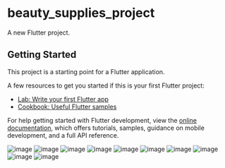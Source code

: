 # beauty_supplies_project

A new Flutter project.

## Getting Started

This project is a starting point for a Flutter application.

A few resources to get you started if this is your first Flutter project:

- [Lab: Write your first Flutter app](https://docs.flutter.dev/get-started/codelab)
- [Cookbook: Useful Flutter samples](https://docs.flutter.dev/cookbook)

For help getting started with Flutter development, view the
[online documentation](https://docs.flutter.dev/), which offers tutorials,
samples, guidance on mobile development, and a full API reference.

![image](https://github.com/Ashmaawy/E-Commerce/assets/100779215/6e3727b1-1081-472b-a8e0-a7a81464a077)
![image](https://github.com/Ashmaawy/E-Commerce/assets/100779215/54ec98ea-a721-4167-82d8-fecb28a5c249)
![image](https://github.com/Ashmaawy/E-Commerce/assets/100779215/67cfab47-3df2-4513-9499-4e13fd6b521e)
![image](https://github.com/Ashmaawy/E-Commerce/assets/100779215/16f5d5db-48d4-40a3-936c-6d3c493fed0a)
![image](https://github.com/Ashmaawy/E-Commerce/assets/100779215/234af225-45d7-4e32-8d04-b4f1b4ec25a4)
![image](https://github.com/Ashmaawy/E-Commerce/assets/100779215/655b1200-52d5-4f70-9522-b87ed90721c9)
![image](https://github.com/Ashmaawy/E-Commerce/assets/100779215/40266714-35be-43b4-a3de-262b2f6c0c4d)
![image](https://github.com/Ashmaawy/E-Commerce/assets/100779215/d452f441-59ba-4fb3-b39c-5fac13083e75)
![image](https://github.com/Ashmaawy/E-Commerce/assets/100779215/e999bffd-24fd-401f-bfdc-2610709874fd)
![image](https://github.com/Ashmaawy/E-Commerce/assets/100779215/a65c924c-5478-47b4-9559-1bed5ff6a750)
